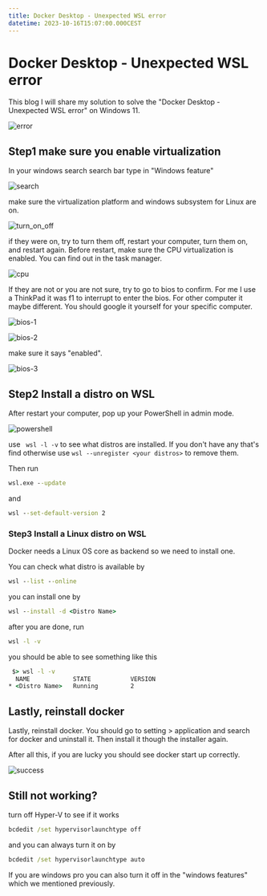 ```yaml
---
title: Docker Desktop - Unexpected WSL error
datetime: 2023-10-16T15:07:00.000CEST
---
```

# Docker Desktop - Unexpected WSL error

This blog I will share my solution to solve the "Docker Desktop - Unexpected WSL error" on Windows 11.

![error](images/Unexpected_WSL_error/error.png)

## Step1 make sure you enable virtualization

In your windows search search bar type in "Windows feature"

![search](images/Unexpected_WSL_error/search.png)

make sure the virtualization platform and windows subsystem for Linux are on.

![turn_on_off](images/Unexpected_WSL_error/turn_on_off.png)

if they were on, try to turn them off, restart your computer, turn them on, and restart again. Before restart, make sure the CPU virtualization is enabled. You can find out in the task manager.

![cpu](images/Unexpected_WSL_error/cpu.png)

If they are not or you are not sure, try to go to bios to confirm. For me I use a ThinkPad it was f1 to interrupt to enter the bios. For other computer it maybe different. You should google it yourself for your specific computer.

![bios-1](images/Unexpected_WSL_error/bios-1.jpg)

![bios-2](images/Unexpected_WSL_error/bios-2.jpg)

make sure it says "enabled". 

![bios-3](images/Unexpected_WSL_error/bios-3.jpg)

## Step2 Install a distro on WSL

After restart your computer, pop up your PowerShell in admin mode.

![powershell](images/Unexpected_WSL_error/powershell.png)

use ` wsl -l -v` to see what distros are installed. If you don't have any that's find otherwise use `wsl --unregister <your distros>`  to remove them.

Then run

```cmd
wsl.exe --update
```

and

```cmd
wsl --set-default-version 2 
```



### Step3 Install a Linux distro on WSL

Docker needs a Linux OS core as backend so we need to install one.

You can check what distro is available by 
``` cmd
wsl --list --online
```

you can install one by

```cmd
wsl --install -d <Distro Name>
```

after you are done, run

```cmd
wsl -l -v
```

you should be able to see something like this

```cmd
 $> wsl -l -v
  NAME            STATE           VERSION
* <Distro Name>   Running         2
```

## Lastly, reinstall docker

Lastly, reinstall docker. You should go to setting > application  and search for docker and uninstall it. Then install it though the installer again.

After all this, if you are lucky you should see docker start up correctly.

![success](images/Unexpected_WSL_error/success.png)

## Still not working?

turn off Hyper-V to see if it works

```cmd 
bcdedit /set hypervisorlaunchtype off
```

and you can always turn it on by
```cmd
bcdedit /set hypervisorlaunchtype auto 
```

If you are windows pro you can also turn it off in the "windows features" which we mentioned previously.

